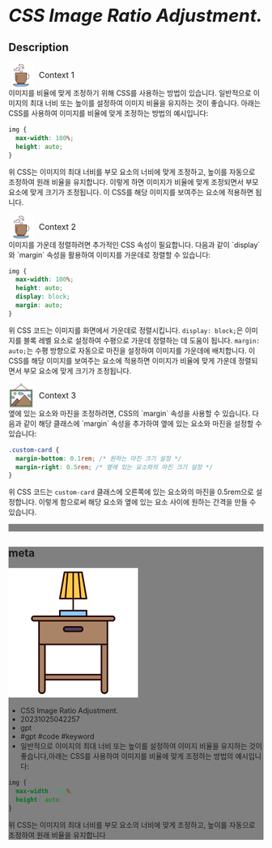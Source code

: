 # **<span style="font-size: 35px; font-style: italic;">CSS Image Ratio Adjustment.</span>**

## Description




<div style="display: flex; align-items: center; font-size: 16px;"><div><img src="https://raw.githubusercontent.com/d10000usd/WebDocuments/main/public/icon/space/workspace-vector-free-icon-set-30.png" width="50" height="50" style="vertical-align: middle;" /></div><div style="display: inline-block; vertical-align: middle; margin-left: 10px; font-size: 16px;">Context 1</div></div>
이미지를 비율에 맞게 조정하기 위해 CSS를 사용하는 방법이 있습니다. 일반적으로 이미지의 최대 너비 또는 높이를 설정하여 이미지 비율을 유지하는 것이 좋습니다. 아래는 CSS를 사용하여 이미지를 비율에 맞게 조정하는 방법의 예시입니다:

```css
img {
  max-width: 100%;
  height: auto;
}
```

위 CSS는 이미지의 최대 너비를 부모 요소의 너비에 맞게 조정하고, 높이를 자동으로 조정하여 원래 비율을 유지합니다. 이렇게 하면 이미지가 비율에 맞게 조정되면서 부모 요소에 맞게 크기가 조정됩니다. 이 CSS를 해당 이미지를 보여주는 요소에 적용하면 됩니다.





<div style="display: flex; align-items: center; font-size: 16px;"><div><img src="https://raw.githubusercontent.com/d10000usd/WebDocuments/main/public/icon/space/workspace-vector-free-icon-set-30.png" width="50" height="50" style="vertical-align: middle;" /></div><div style="display: inline-block; vertical-align: middle; margin-left: 10px; font-size: 16px;">Context 2</div></div>
이미지를 가운데 정렬하려면 추가적인 CSS 속성이 필요합니다. 다음과 같이 `display`와 `margin` 속성을 활용하여 이미지를 가운데로 정렬할 수 있습니다:

```css
img {
  max-width: 100%;
  height: auto;
  display: block;
  margin: auto;
}
```

위 CSS 코드는 이미지를 화면에서 가운데로 정렬시킵니다. `display: block;`은 이미지를 블록 레벨 요소로 설정하여 수평으로 가운데 정렬하는 데 도움이 됩니다. `margin: auto;`는 수평 방향으로 자동으로 마진을 설정하여 이미지를 가운데에 배치합니다. 이 CSS를 해당 이미지를 보여주는 요소에 적용하면 이미지가 비율에 맞게 가운데 정렬되면서 부모 요소에 맞게 크기가 조정됩니다.





<div style="display: flex; align-items: center; font-size: 16px;"><div><img src="https://raw.githubusercontent.com/d10000usd/WebDocuments/main/public/icon/space/workspace-vector-free-icon-set-31.png" width="50" height="50" style="vertical-align: middle;" /></div><div style="display: inline-block; vertical-align: middle; margin-left: 10px; font-size: 16px;">Context 3</div></div>
옆에 있는 요소와 마진을 조정하려면, CSS의 `margin` 속성을 사용할 수 있습니다. 다음과 같이 해당 클래스에 `margin` 속성을 추가하여 옆에 있는 요소와 마진을 설정할 수 있습니다:

```css
.custom-card {
  margin-bottom: 0.1rem; /* 원하는 마진 크기 설정 */
  margin-right: 0.5rem; /* 옆에 있는 요소와의 마진 크기 설정 */
}
```

위 CSS 코드는 `custom-card` 클래스에 오른쪽에 있는 요소와의 마진을 0.5rem으로 설정합니다. 이렇게 함으로써 해당 요소와 옆에 있는 요소 사이에 원하는 간격을 만들 수 있습니다.



<div style="background-color: grey; height: 15px;"></div>







<div style="background-color: grey; ">  

## meta   
![ex_screenshot](https://raw.githubusercontent.com/d10000usd/WebDocuments/main/public/icon/space/workspace-vector-free-icon-set-33.png)  
- CSS Image Ratio Adjustment.  
- 20231025042257  
- gpt  
- #gpt #code #keyword  
- 일반적으로 이미지의 최대 너비 또는 높이를 설정하여 이미지 비율을 유지하는 것이 좋습니다,아래는 CSS를 사용하여 이미지를 비율에 맞게 조정하는 방법의 예시입니다:

```css
img {
  max-width: 100%;
  height: auto;
}
```

위 CSS는 이미지의 최대 너비를 부모 요소의 너비에 맞게 조정하고, 높이를 자동으로 조정하여 원래 비율을 유지합니다  
</div> 
